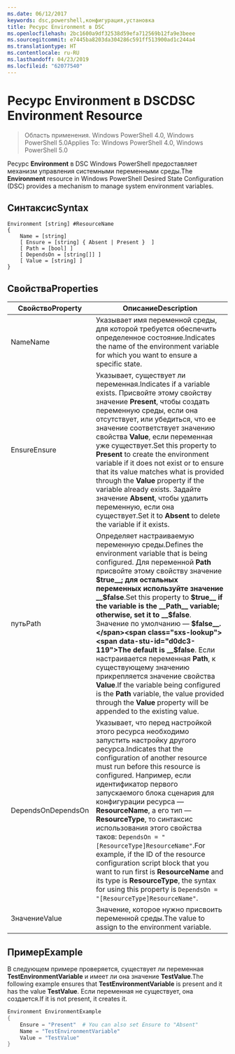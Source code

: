 ```yaml
---
ms.date: 06/12/2017
keywords: dsc,powershell,конфигурация,установка
title: Ресурс Environment в DSC
ms.openlocfilehash: 2bc1600a9df32538d59efa712569b12fa9e3beee
ms.sourcegitcommit: e7445ba8203da304286c591ff513900ad1c244a4
ms.translationtype: HT
ms.contentlocale: ru-RU
ms.lasthandoff: 04/23/2019
ms.locfileid: "62077540"
---
```

# <a name="dsc-environment-resource"></a><span data-ttu-id="d0dc3-103">Ресурс Environment в DSC</span><span class="sxs-lookup"><span data-stu-id="d0dc3-103">DSC Environment Resource</span></span>

> <span data-ttu-id="d0dc3-104">Область применения. Windows PowerShell 4.0, Windows PowerShell 5.0</span><span class="sxs-lookup"><span data-stu-id="d0dc3-104">Applies To: Windows PowerShell 4.0, Windows PowerShell 5.0</span></span>

<span data-ttu-id="d0dc3-105">Ресурс __Environment__ в DSC Windows PowerShell предоставляет механизм управления системными переменными среды.</span><span class="sxs-lookup"><span data-stu-id="d0dc3-105">The __Environment__ resource in Windows PowerShell Desired State Configuration (DSC) provides a mechanism to manage system environment variables.</span></span>

## <a name="syntax"></a><span data-ttu-id="d0dc3-106">Синтаксис</span><span class="sxs-lookup"><span data-stu-id="d0dc3-106">Syntax</span></span>
``` mof
Environment [string] #ResourceName
{
    Name = [string]
    [ Ensure = [string] { Absent | Present }  ]
    [ Path = [bool] ]
    [ DependsOn = [string[]] ]
    [ Value = [string] ]
}
```

## <a name="properties"></a><span data-ttu-id="d0dc3-107">Свойства</span><span class="sxs-lookup"><span data-stu-id="d0dc3-107">Properties</span></span>

|  <span data-ttu-id="d0dc3-108">Свойство</span><span class="sxs-lookup"><span data-stu-id="d0dc3-108">Property</span></span>  |  <span data-ttu-id="d0dc3-109">Описание</span><span class="sxs-lookup"><span data-stu-id="d0dc3-109">Description</span></span>   |
|---|---|
| <span data-ttu-id="d0dc3-110">Name</span><span class="sxs-lookup"><span data-stu-id="d0dc3-110">Name</span></span>| <span data-ttu-id="d0dc3-111">Указывает имя переменной среды, для которой требуется обеспечить определенное состояние.</span><span class="sxs-lookup"><span data-stu-id="d0dc3-111">Indicates the name of the environment variable for which you want to ensure a specific state.</span></span>|
| <span data-ttu-id="d0dc3-112">Ensure</span><span class="sxs-lookup"><span data-stu-id="d0dc3-112">Ensure</span></span>| <span data-ttu-id="d0dc3-113">Указывает, существует ли переменная.</span><span class="sxs-lookup"><span data-stu-id="d0dc3-113">Indicates if a variable exists.</span></span> <span data-ttu-id="d0dc3-114">Присвойте этому свойству значение __Present__, чтобы создать переменную среды, если она отсутствует, или убедиться, что ее значение соответствует значению свойства __Value__, если переменная уже существует.</span><span class="sxs-lookup"><span data-stu-id="d0dc3-114">Set this property to __Present__ to create the environment variable if it does not exist or to ensure that its value matches what is provided through the __Value__ property if the variable already exists.</span></span> <span data-ttu-id="d0dc3-115">Задайте значение __Absent__, чтобы удалить переменную, если она существует.</span><span class="sxs-lookup"><span data-stu-id="d0dc3-115">Set it to __Absent__ to delete the variable if it exists.</span></span>|
| <span data-ttu-id="d0dc3-116">путь</span><span class="sxs-lookup"><span data-stu-id="d0dc3-116">Path</span></span>| <span data-ttu-id="d0dc3-117">Определяет настраиваемую переменную среды.</span><span class="sxs-lookup"><span data-stu-id="d0dc3-117">Defines the environment variable that is being configured.</span></span> <span data-ttu-id="d0dc3-118">Для переменной __Path__ присвойте этому свойству значение __$true__; для остальных переменных используйте значение __$false__.</span><span class="sxs-lookup"><span data-stu-id="d0dc3-118">Set this property to __$true__ if the variable is the __Path__ variable; otherwise, set it to __$false__.</span></span> <span data-ttu-id="d0dc3-119">Значение по умолчанию — __$false__.</span><span class="sxs-lookup"><span data-stu-id="d0dc3-119">The default is __$false__.</span></span> <span data-ttu-id="d0dc3-120">Если настраивается переменная __Path__, к существующему значению прикрепляется значение свойства __Value__.</span><span class="sxs-lookup"><span data-stu-id="d0dc3-120">If the variable being configured is the __Path__ variable, the value provided through the __Value__ property will be appended to the existing value.</span></span>|
| <span data-ttu-id="d0dc3-121">DependsOn</span><span class="sxs-lookup"><span data-stu-id="d0dc3-121">DependsOn</span></span> | <span data-ttu-id="d0dc3-122">Указывает, что перед настройкой этого ресурса необходимо запустить настройку другого ресурса.</span><span class="sxs-lookup"><span data-stu-id="d0dc3-122">Indicates that the configuration of another resource must run before this resource is configured.</span></span> <span data-ttu-id="d0dc3-123">Например, если идентификатор первого запускаемого блока сценария для конфигурации ресурса — __ResourceName__, а его тип — __ResourceType__, то синтаксис использования этого свойства таков: `DependsOn = "[ResourceType]ResourceName"`.</span><span class="sxs-lookup"><span data-stu-id="d0dc3-123">For example, if the ID of the resource configuration script block that you want to run first is __ResourceName__ and its type is __ResourceType__, the syntax for using this property is `DependsOn = "[ResourceType]ResourceName"`.</span></span>|
| <span data-ttu-id="d0dc3-124">Значение</span><span class="sxs-lookup"><span data-stu-id="d0dc3-124">Value</span></span>| <span data-ttu-id="d0dc3-125">Значение, которое нужно присвоить переменной среды.</span><span class="sxs-lookup"><span data-stu-id="d0dc3-125">The value to assign to the environment variable.</span></span>|

## <a name="example"></a><span data-ttu-id="d0dc3-126">Пример</span><span class="sxs-lookup"><span data-stu-id="d0dc3-126">Example</span></span>

<span data-ttu-id="d0dc3-127">В следующем примере проверяется, существует ли переменная __TestEnvironmentVariable__ и имеет ли она значение __TestValue__.</span><span class="sxs-lookup"><span data-stu-id="d0dc3-127">The following example ensures that __TestEnvironmentVariable__ is present and it has the value __TestValue__.</span></span> <span data-ttu-id="d0dc3-128">Если переменная не существует, она создается.</span><span class="sxs-lookup"><span data-stu-id="d0dc3-128">If it is not present, it creates it.</span></span>

```powershell
Environment EnvironmentExample
{
    Ensure = "Present"  # You can also set Ensure to "Absent"
    Name = "TestEnvironmentVariable"
    Value = "TestValue"
}
```